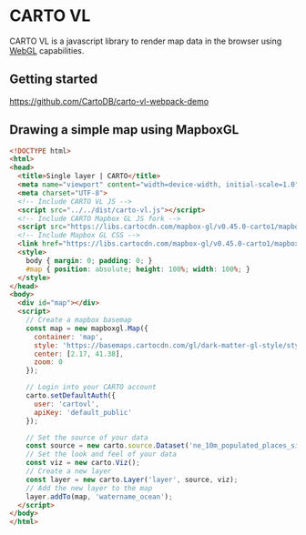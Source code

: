 # CARTO VL

CARTO VL is a javascript library to render map data in the browser using [WebGL](https://developer.mozilla.org/en-US/docs/Web/API/WebGL_API) capabilities.


## Getting started

https://github.com/CartoDB/carto-vl-webpack-demo

## Drawing a simple map using MapboxGL

```html
<!DOCTYPE html>
<html>
<head>
  <title>Single layer | CARTO</title>
  <meta name="viewport" content="width=device-width, initial-scale=1.0">
  <meta charset="UTF-8">
  <!-- Include CARTO VL JS -->
  <script src="../../dist/carto-vl.js"></script>
  <!-- Include CARTO Mapbox GL JS fork -->
  <script src="https://libs.cartocdn.com/mapbox-gl/v0.45.0-carto1/mapbox-gl.js"></script>
  <!-- Include Mapbox GL CSS -->
  <link href="https://libs.cartocdn.com/mapbox-gl/v0.45.0-carto1/mapbox-gl.css" rel="stylesheet" />
  <style>
    body { margin: 0; padding: 0; }
    #map { position: absolute; height: 100%; width: 100%; }
  </style>
</head>
<body>
  <div id="map"></div>
  <script>
    // Create a mapbox basemap
    const map = new mapboxgl.Map({
      container: 'map',
      style: 'https://basemaps.cartocdn.com/gl/dark-matter-gl-style/style.json',
      center: [2.17, 41.38],
      zoom: 0
    });

    // Login into your CARTO account
    carto.setDefaultAuth({
      user: 'cartovl',
      apiKey: 'default_public'
    });

    // Set the source of your data
    const source = new carto.source.Dataset('ne_10m_populated_places_simple');
    // Set the look and feel of your data
    const viz = new carto.Viz();
    // Create a new layer
    const layer = new carto.Layer('layer', source, viz);
    // Add the new layer to the map
    layer.addTo(map, 'watername_ocean');
  </script>
</body>
</html>

```
